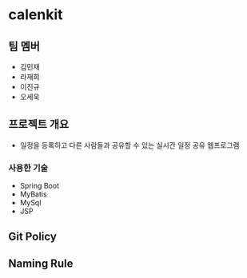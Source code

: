 # calenkit
## 팀 멤버
- 김민재
- 라재희
- 이진규
- 오세욱

## 프로젝트 개요
- 일정을 등록하고 다른 사람들과 공유할 수 있는 실시간 일정 공유 웹프로그램

### 사용한 기술
- Spring Boot
- MyBatis
- MySql
- JSP

## Git Policy

## Naming Rule

